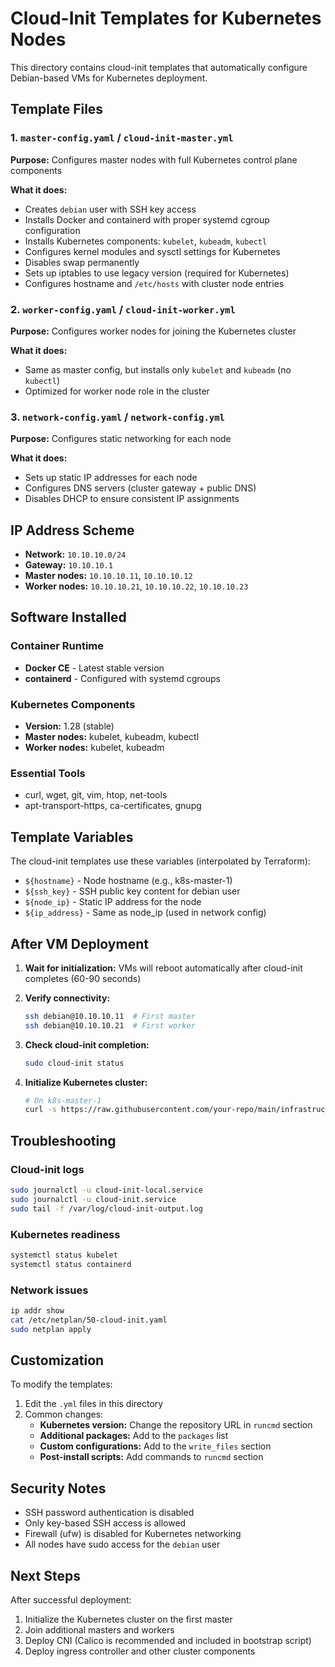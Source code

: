 # Cloud-Init Templates for Kubernetes Nodes

This directory contains cloud-init templates that automatically configure Debian-based VMs for Kubernetes deployment.

## Template Files

### 1. `master-config.yaml` / `cloud-init-master.yml`
**Purpose:** Configures master nodes with full Kubernetes control plane components

**What it does:**
- Creates `debian` user with SSH key access
- Installs Docker and containerd with proper systemd cgroup configuration
- Installs Kubernetes components: `kubelet`, `kubeadm`, `kubectl`
- Configures kernel modules and sysctl settings for Kubernetes
- Disables swap permanently
- Sets up iptables to use legacy version (required for Kubernetes)
- Configures hostname and `/etc/hosts` with cluster node entries

### 2. `worker-config.yaml` / `cloud-init-worker.yml`
**Purpose:** Configures worker nodes for joining the Kubernetes cluster

**What it does:**
- Same as master config, but installs only `kubelet` and `kubeadm` (no `kubectl`)
- Optimized for worker node role in the cluster

### 3. `network-config.yaml` / `network-config.yml`
**Purpose:** Configures static networking for each node

**What it does:**
- Sets up static IP addresses for each node
- Configures DNS servers (cluster gateway + public DNS)
- Disables DHCP to ensure consistent IP assignments

## IP Address Scheme

- **Network:** `10.10.10.0/24`
- **Gateway:** `10.10.10.1`
- **Master nodes:** `10.10.10.11`, `10.10.10.12`
- **Worker nodes:** `10.10.10.21`, `10.10.10.22`, `10.10.10.23`

## Software Installed

### Container Runtime
- **Docker CE** - Latest stable version
- **containerd** - Configured with systemd cgroups

### Kubernetes Components
- **Version:** 1.28 (stable)
- **Master nodes:** kubelet, kubeadm, kubectl
- **Worker nodes:** kubelet, kubeadm

### Essential Tools
- curl, wget, git, vim, htop, net-tools
- apt-transport-https, ca-certificates, gnupg

## Template Variables

The cloud-init templates use these variables (interpolated by Terraform):

- `${hostname}` - Node hostname (e.g., k8s-master-1)
- `${ssh_key}` - SSH public key content for debian user
- `${node_ip}` - Static IP address for the node
- `${ip_address}` - Same as node_ip (used in network config)

## After VM Deployment

1. **Wait for initialization:** VMs will reboot automatically after cloud-init completes (60-90 seconds)

2. **Verify connectivity:**
   ```bash
   ssh debian@10.10.10.11  # First master
   ssh debian@10.10.10.21  # First worker
   ```

3. **Check cloud-init completion:**
   ```bash
   sudo cloud-init status
   ```

4. **Initialize Kubernetes cluster:**
   ```bash
   # On k8s-master-1
   curl -s https://raw.githubusercontent.com/your-repo/main/infrastructure/scripts/bootstrap-k8s-cluster.sh | bash
   ```

## Troubleshooting

### Cloud-init logs
```bash
sudo journalctl -u cloud-init-local.service
sudo journalctl -u cloud-init.service
sudo tail -f /var/log/cloud-init-output.log
```

### Kubernetes readiness
```bash
systemctl status kubelet
systemctl status containerd
```

### Network issues
```bash
ip addr show
cat /etc/netplan/50-cloud-init.yaml
sudo netplan apply
```

## Customization

To modify the templates:

1. Edit the `.yml` files in this directory
2. Common changes:
   - **Kubernetes version:** Change the repository URL in `runcmd` section
   - **Additional packages:** Add to the `packages` list
   - **Custom configurations:** Add to the `write_files` section
   - **Post-install scripts:** Add commands to `runcmd` section

## Security Notes

- SSH password authentication is disabled
- Only key-based SSH access is allowed
- Firewall (ufw) is disabled for Kubernetes networking
- All nodes have sudo access for the `debian` user

## Next Steps

After successful deployment:
1. Initialize the Kubernetes cluster on the first master
2. Join additional masters and workers
3. Deploy CNI (Calico is recommended and included in bootstrap script)
4. Deploy ingress controller and other cluster components 